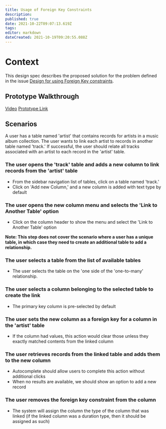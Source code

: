 ```yaml
---
title: Usage of Foreign Key Constraints
description: 
published: true
date: 2021-10-22T09:07:13.619Z
tags: 
editor: markdown
dateCreated: 2021-10-19T09:20:55.088Z
---
```


# Context
This design spec describes the proposed solution for the problem defined in the issue [Design for using Foreign Key constraints](https://github.com/centerofci/mathesar/issues/243).

## Prototype Walkthrough
[Video](https://www.loom.com/share/146b0aa3adbb41009ce1a49caeb936ab)
[Prototype Link](https://mathesar-prototype.netlify.app/)

## Scenarios
A user has a table named 'artist' that contains records for artists in a music album collection. The user wants to link each artist to records in another table named 'track.' If successful, the user should relate all tracks associated with an artist to each record in the 'artist' table.

### The user opens the 'track' table and adds a new column to link records from the 'artist' table
- From the sidebar navigation list of tables, click on a table named 'track.'
- Click on 'Add new Column,' and a new column is added with text type by default
### The user opens the new column menu and selects the 'Link to Another Table' option
- Click on the column header to show the menu and select the 'Link to Another Table' option

**Note: This step does not cover the scenario where a user has a unique table, in which case they need to create an additional table to add a relationship.**


### The user selects a table from the list of available tables
- The user selects the table on the 'one side of the 'one-to-many' relationship.

### The user selects a column belonging to the selected table to create the link
- The primary key column is pre-selected by default
### The user sets the new column as a foreign key for a column in the 'artist' table
- If the column had values, this action would clear those unless they exactly matched contents from the linked column
### The user retrieves records from the linked table and adds them to the new column
- Autocomplete should allow users to complete this action without additional clicks
- When no results are available, we should show an option to add a new record
### The user removes the foreign key constraint from the column
- The system will assign the column the type of the column that was linked (if the linked column was a duration type, then it should be assigned as such)